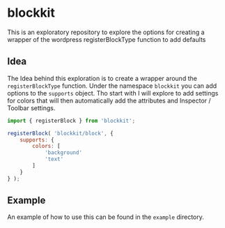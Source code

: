 # blockkit
This is an exploratory repository to explore the options for creating a wrapper of the wordpress registerBlockType function to add defaults

## Idea

The Idea behind this exploration is to create a wrapper around the `registerBlockType` function. Under the namespace `blockkit` you can add options to the `supports` object. Tho start with I will explore to add settings for colors that will then automatically add the attributes and Inspector / Toolbar settings. 

```js
import { registerBlock } from 'blockkit';

registerBlock( 'blockkit/block', {
    supports: {
        colors: [
            'background'
            'text'
        ]
    }
} );
```

## Example

An example of how to use this can be found in the `example` directory.